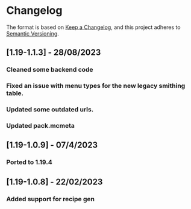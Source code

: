 # Changelog

The format is based on [Keep a Changelog](https://keepachangelog.com/en/1.0.0/),
and this project adheres to [Semantic Versioning](https://semver.org/spec/v2.0.0.html).

## [1.19-1.1.3] - 28/08/2023

### Cleaned some backend code
### Fixed an issue with menu types for the new legacy smithing table.
### Updated some outdated urls.
### Updated pack.mcmeta

## [1.19-1.0.9] - 07/4/2023

### Ported to 1.19.4

## [1.19-1.0.8] - 22/02/2023

### Added support for recipe gen